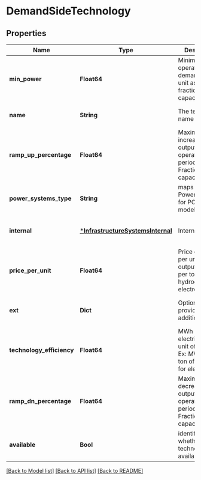 # DemandSideTechnology


## Properties
Name | Type | Description | Notes
------------ | ------------- | ------------- | -------------
**min_power** | **Float64** | Minimum operation of demandside unit as a fraction of total capacity | [optional] [default to nothing]
**name** | **String** | The technology name | [default to nothing]
**ramp_up_percentage** | **Float64** | Maximum increase in output between operation periods. Fraction of total capacity | [optional] [default to nothing]
**power_systems_type** | **String** | maps to a valid PowerSystems.jl for PCM modeling | [default to nothing]
**internal** | [***InfrastructureSystemsInternal**](InfrastructureSystemsInternal.md) | Internal field | [optional] [default to nothing]
**price_per_unit** | **Float64** | Price or value per unit of output. Ex: USD per ton of hydrogen for electrolyzers | [optional] [default to nothing]
**ext** | **Dict** | Option for providing additional data | [optional] [default to nothing]
**technology_efficiency** | **Float64** | MWh of electricity per unit of output. Ex: MWh per ton of hydrogen for electrolyzers | [optional] [default to nothing]
**ramp_dn_percentage** | **Float64** | Maximum decrease in output between operation periods. Fraction of total capacity | [optional] [default to nothing]
**available** | **Bool** | identifies whether the technology is available | [default to nothing]


[[Back to Model list]](../README.md#models) [[Back to API list]](../README.md#api-endpoints) [[Back to README]](../README.md)


